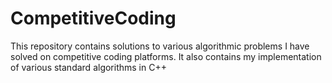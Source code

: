 # CompetitiveCoding
This repository contains solutions to various algorithmic problems I have solved on competitive coding platforms. It also contains my implementation of various standard algorithms in C++

